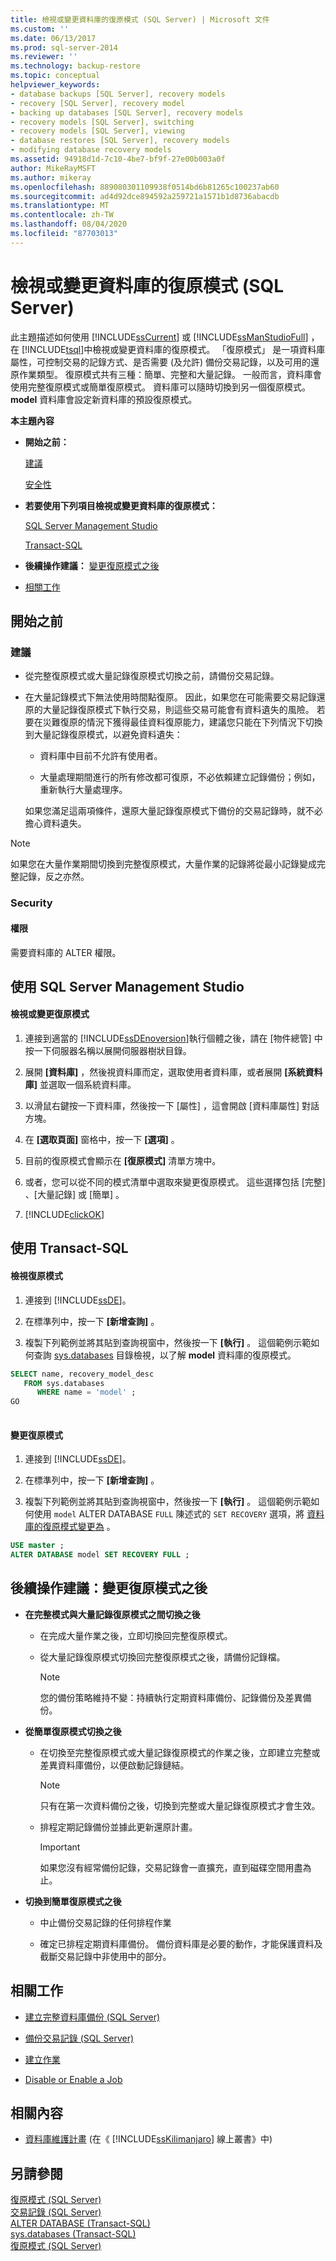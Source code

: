 ```yaml
---
title: 檢視或變更資料庫的復原模式 (SQL Server) | Microsoft 文件
ms.custom: ''
ms.date: 06/13/2017
ms.prod: sql-server-2014
ms.reviewer: ''
ms.technology: backup-restore
ms.topic: conceptual
helpviewer_keywords:
- database backups [SQL Server], recovery models
- recovery [SQL Server], recovery model
- backing up databases [SQL Server], recovery models
- recovery models [SQL Server], switching
- recovery models [SQL Server], viewing
- database restores [SQL Server], recovery models
- modifying database recovery models
ms.assetid: 94918d1d-7c10-4be7-bf9f-27e00b003a0f
author: MikeRayMSFT
ms.author: mikeray
ms.openlocfilehash: 889080301109938f0514bd6b81265c100237ab60
ms.sourcegitcommit: ad4d92dce894592a259721a1571b1d8736abacdb
ms.translationtype: MT
ms.contentlocale: zh-TW
ms.lasthandoff: 08/04/2020
ms.locfileid: "87703013"
---
```

# <a name="view-or-change-the-recovery-model-of-a-database-sql-server"></a>檢視或變更資料庫的復原模式 (SQL Server)
  此主題描述如何使用 [!INCLUDE[ssCurrent](../../includes/sscurrent-md.md)] 或 [!INCLUDE[ssManStudioFull](../../includes/ssmanstudiofull-md.md)] ，在 [!INCLUDE[tsql](../../includes/tsql-md.md)]中檢視或變更資料庫的復原模式。 「復原模式」  是一項資料庫屬性，可控制交易的記錄方式、是否需要 (及允許) 備份交易記錄，以及可用的還原作業類型。 復原模式共有三種：簡單、完整和大量記錄。 一般而言，資料庫會使用完整復原模式或簡單復原模式。 資料庫可以隨時切換到另一個復原模式。 **model** 資料庫會設定新資料庫的預設復原模式。  
  
 **本主題內容**  
  
-   **開始之前：**  
  
     [建議](#Recommendations)  
  
     [安全性](#Security)  
  
-   **若要使用下列項目檢視或變更資料庫的復原模式：**  
  
     [SQL Server Management Studio](#SSMSProcedure)  
  
     [Transact-SQL](#TsqlProcedure)  
  
-   **後續操作建議：**  [變更復原模式之後](#FollowUp)  
  
-   [相關工作](#RelatedTasks)  
  
##  <a name="before-you-begin"></a><a name="BeforeYouBegin"></a> 開始之前  
  
###  <a name="recommendations"></a><a name="Recommendations"></a> 建議  
  
-   從完整復原模式或大量記錄復原模式切換之前，請備份交易記錄。  
  
-   在大量記錄模式下無法使用時間點復原。 因此，如果您在可能需要交易記錄還原的大量記錄復原模式下執行交易，則這些交易可能會有資料遺失的風險。 若要在災難復原的情況下獲得最佳資料復原能力，建議您只能在下列情況下切換到大量記錄復原模式，以避免資料遺失：  
  
    -   資料庫中目前不允許有使用者。  
  
    -   大量處理期間進行的所有修改都可復原，不必依賴建立記錄備份；例如，重新執行大量處理序。  
  
     如果您滿足這兩項條件，還原大量記錄復原模式下備份的交易記錄時，就不必擔心資料遺失。  
  
> [!NOTE]  
>  如果您在大量作業期間切換到完整復原模式，大量作業的記錄將從最小記錄變成完整記錄，反之亦然。  
  
###  <a name="security"></a><a name="Security"></a> Security  
  
####  <a name="permissions"></a><a name="Permissions"></a> 權限  
 需要資料庫的 ALTER 權限。  
  
##  <a name="using-sql-server-management-studio"></a><a name="SSMSProcedure"></a> 使用 SQL Server Management Studio  
  
#### <a name="to-view-or-change-the-recovery-model"></a>檢視或變更復原模式  
  
1.  連接到適當的 [!INCLUDE[ssDEnoversion](../../includes/ssdenoversion-md.md)]執行個體之後，請在 [物件總管] 中按一下伺服器名稱以展開伺服器樹狀目錄。  
  
2.  展開 **[資料庫]** ，然後視資料庫而定，選取使用者資料庫，或者展開 **[系統資料庫]** 並選取一個系統資料庫。  
  
3.  以滑鼠右鍵按一下資料庫，然後按一下 [屬性]  ，這會開啟 [資料庫屬性]  對話方塊。  
  
4.  在 **[選取頁面]** 窗格中，按一下 **[選項]** 。  
  
5.  目前的復原模式會顯示在 **[復原模式]** 清單方塊中。  
  
6.  或者，您可以從不同的模式清單中選取來變更復原模式。 這些選擇包括 [完整]  、[大量記錄]  或 [簡單]  。  
  
7.  [!INCLUDE[clickOK](../../includes/clickok-md.md)]  
  
##  <a name="using-transact-sql"></a><a name="TsqlProcedure"></a> 使用 Transact-SQL  
  
#### <a name="to-view-the-recovery-model"></a>檢視復原模式  
  
1.  連接到 [!INCLUDE[ssDE](../../includes/ssde-md.md)]。  
  
2.  在標準列中，按一下 **[新增查詢]** 。  
  
3.  複製下列範例並將其貼到查詢視窗中，然後按一下 **[執行]** 。 這個範例示範如何查詢 [sys.databases](/sql/relational-databases/system-catalog-views/sys-databases-transact-sql) 目錄檢視，以了解 **model** 資料庫的復原模式。  
  
```sql  
SELECT name, recovery_model_desc  
   FROM sys.databases  
      WHERE name = 'model' ;  
GO  
  
```  
  
#### <a name="to-change-the-recovery-model"></a>變更復原模式  
  
1.  連接到 [!INCLUDE[ssDE](../../includes/ssde-md.md)]。  
  
2.  在標準列中，按一下 **[新增查詢]** 。  
  
3.  複製下列範例並將其貼到查詢視窗中，然後按一下 **[執行]** 。 這個範例示範如何使用 `model` ALTER DATABASE `FULL` 陳述式的 `SET RECOVERY` 選項，將 [資料庫的復原模式變更為](/sql/t-sql/statements/alter-database-transact-sql-set-options) 。  
  
```sql  
USE master ;  
ALTER DATABASE model SET RECOVERY FULL ;  
```  
  
##  <a name="follow-up-recommendations-after-you-change-the-recovery-model"></a><a name="FollowUp"></a>後續操作建議：變更復原模式之後  
  
-   **在完整模式與大量記錄復原模式之間切換之後**  
  
    -   在完成大量作業之後，立即切換回完整復原模式。  
  
    -   從大量記錄復原模式切換回完整復原模式之後，請備份記錄檔。  
  
        > [!NOTE]  
        >  您的備份策略維持不變：持續執行定期資料庫備份、記錄備份及差異備份。  
  
-   **從簡單復原模式切換之後**  
  
    -   在切換至完整復原模式或大量記錄復原模式的作業之後，立即建立完整或差異資料庫備份，以便啟動記錄鏈結。  
  
        > [!NOTE]  
        >  只有在第一次資料備份之後，切換到完整或大量記錄復原模式才會生效。  
  
    -   排程定期記錄備份並據此更新還原計畫。  
  
        > [!IMPORTANT]  
        >  如果您沒有經常備份記錄，交易記錄會一直擴充，直到磁碟空間用盡為止。  
  
-   **切換到簡單復原模式之後**  
  
    -   中止備份交易記錄的任何排程作業  
  
    -   確定已排程定期資料庫備份。 備份資料庫是必要的動作，才能保護資料及截斷交易記錄中非使用中的部分。  
  
##  <a name="related-tasks"></a><a name="RelatedTasks"></a> 相關工作  
  
-   [建立完整資料庫備份 &#40;SQL Server&#41;](create-a-full-database-backup-sql-server.md)  
  
-   [備份交易記錄 &#40;SQL Server&#41;](back-up-a-transaction-log-sql-server.md)  
  
-   [建立作業](../../ssms/agent/create-a-job.md)  
  
-   [Disable or Enable a Job](../../ssms/agent/disable-or-enable-a-job.md)  
  
##  <a name="related-content"></a><a name="RelatedContent"></a> 相關內容  
  
-   [資料庫維護計畫](../maintenance-plans/maintenance-plans.md) (在《 [!INCLUDE[ssKilimanjaro](../../includes/sskilimanjaro-md.md)] 線上叢書》中)  
  
## <a name="see-also"></a>另請參閱  
 [復原模式 &#40;SQL Server&#41;](recovery-models-sql-server.md)   
 [交易記錄 &#40;SQL Server&#41;](../logs/the-transaction-log-sql-server.md)   
 [ALTER DATABASE &#40;Transact-SQL&#41;](/sql/t-sql/statements/alter-database-transact-sql)   
 [sys.databases &#40;Transact-SQL&#41;](/sql/relational-databases/system-catalog-views/sys-databases-transact-sql)   
 [復原模式 &#40;SQL Server&#41;](recovery-models-sql-server.md)  
  
  
